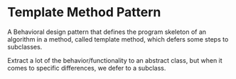 # Template Method Pattern

A Behavioral design pattern that defines the program skeleton of an algorithm in a method, called template method, which defers 
some steps to subclasses.

Extract a lot of the behavior/functionality to an abstract class, but when it comes to specific differences, we defer to a subclass.